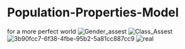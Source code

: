 # Population-Properties-Model
for a more perfect world
![Gender_assest](https://github.com/Aidalmeks/Population-Properties-Model/assets/97829477/626a51cc-64c6-4eaf-b729-b72a9bb2d9c7)
![Class_Assest](https://github.com/Aidalmeks/Population-Properties-Model/assets/97829477/f6972a43-5d21-4371-b6e6-a0d6fb8f8355)
![3b90fcc7-6f38-4fbe-95b2-5a81cc887cc9](https://github.com/Aidalmeks/Population-Properties-Model/assets/97829477/1fdbbd1c-2400-4b91-8850-4212b774f8aa)
![real](https://github.com/Aidalmeks/Population-Properties-Model/assets/97829477/bd1cd8e8-f7a5-4885-82e1-245c39df7ad5)
